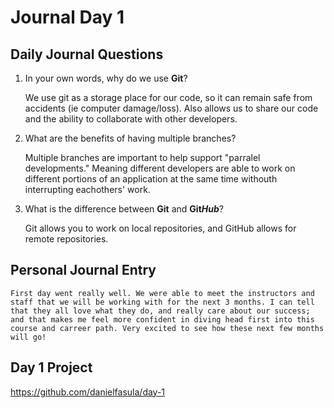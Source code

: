 # Journal Day 1

## Daily Journal Questions

1. In your own words, why do we use **Git**?

    We use git as a storage place for our code, so it can remain safe from accidents (ie computer damage/loss). Also allows us to share our code and the ability to collaborate with other developers.

2. What are the benefits of having multiple branches?

    Multiple branches are important to help support "parralel developments." Meaning different developers are able to work on different portions of an application at the same time withouth interrupting eachothers' work.

3. What is the difference between **Git** and **Git*****Hub***?

    Git allows you to work on local repositories, and GitHub allows for remote repositories.


## Personal Journal Entry

    First day went really well. We were able to meet the instructors and staff that we will be working with for the next 3 months. I can tell that they all love what they do, and really care about our success; and that makes me feel more confident in diving head first into this course and carreer path. Very excited to see how these next few months will go!


## Day 1 Project

https://github.com/danielfasula/day-1

